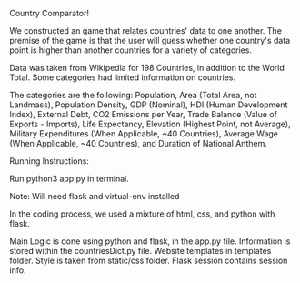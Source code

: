 Country Comparator!

We constructed an game that relates countries' data to one another. The premise of the game is that the user will guess whether one country's data point is higher than another countries for a variety of categories. 

Data was taken from Wikipedia for 198 Countries, in addition to the World Total. Some categories had limited information on countries.

The categories are the following: Population, Area (Total Area, not Landmass), Population Density, GDP (Nominal), HDI (Human Development Index), External Debt, CO2 Emissions per Year, Trade Balance (Value of Exports - Imports), Life Expectancy, Elevation (Highest Point, not Average), Military Expenditures (When Applicable, ~40 Countries), Average Wage (When Applicable, ~40 Countries), and Duration of National Anthem.


Running Instructions:

Run python3 app.py in terminal.

Note: Will need flask and virtual-env installed


In the coding process, we used a mixture of html, css, and python with flask. 

Main Logic is done using python and flask, in the app.py file.
Information is stored within the countriesDict.py file.
Website templates in templates folder.
Style is taken from static/css folder.
Flask session contains session info.

